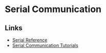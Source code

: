 # Serial Communication

## Links
- [Serial Reference](https://www.arduino.cc/en/Reference/Serial)
- [Serial Communication Tutorials](http://playground.arduino.cc/Main/InterfacingWithHardware#Communication)
